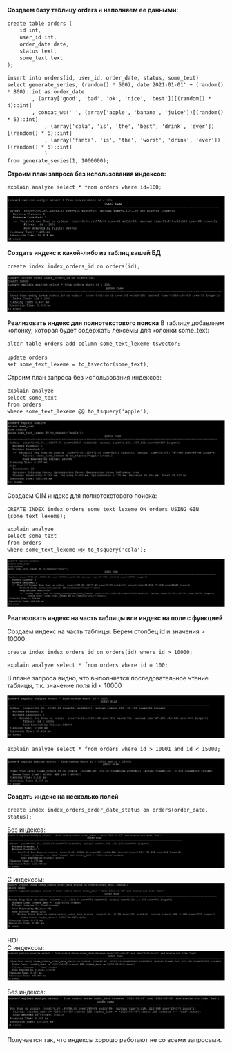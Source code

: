 **Создаем базу таблицу orders и наполняем ее данными:**
```
create table orders (
    id int,
    user_id int,
    order_date date,
    status text,
    some_text text
);
```
```
insert into orders(id, user_id, order_date, status, some_text)
select generate_series, (random() * 500), date'2021-01-01' + (random() * 800)::int as order_date
        , (array['good', 'bad', 'ok', 'nice', 'best'])[(random() * 4)::int]
        , concat_ws(' ', (array['apple', 'banana', 'juice'])[(random() * 5)::int]
            , (array['cola', 'is', 'the', 'best', 'drink', 'ever'])[(random() * 6)::int]
            , (array['fanta', 'is', 'the', 'worst', 'drink', 'ever'])[(random() * 6)::int]
            )
from generate_series(1, 1000000);
```

**Строим план запроса без использования индексов:**
```
explain analyze select * from orders where id=100;
```
![](1.jpg)<br>

**Создать индекс к какой-либо из таблиц вашей БД**
```
create index index_orders_id on orders(id);
```

![](2.jpg)<br>
   
**Реализовать индекс для полнотекстового поиска**
В таблицу добавляем колонку, которая будет содержать лексемы для колонки some_text:<br>
```
alter table orders add column some_text_lexeme tsvector;

update orders
set some_text_lexeme = to_tsvector(some_text);
```

Строим план запроса без использования индексов:
```
explain analyze
select some_text
from orders
where some_text_lexeme @@ to_tsquery('apple');
```

![](3.jpg)<br>

Создаем GIN индекс для полнотекстового поиска:
```
CREATE INDEX index_orders_some_text_lexeme ON orders USING GIN (some_text_lexeme);
```
```
explain analyze
select some_text
from orders
where some_text_lexeme @@ to_tsquery('cola');
```
![](4.jpg)<br>

**Реализовать индекс на часть таблицы или индекс на поле с функцией**

Создаем индекс на часть таблицы. Берем столбец id и значения > 10000:

```
create index index_orders_id on orders(id) where id > 10000;
```
```
explain analyze select * from orders where id = 100;
```
В плане запроса видно, что выполняется последовательное чтение таблицы, т.к. значение поля id < 10000

![](5.jpg)<br>

```
explain analyze select * from orders where id > 10001 and id < 15000;
```

![](6.jpg)<br>

**Создать индекс на несколько полей**
```
create index index_orders_order_date_status on orders(order_date, status);
```
Без индекса:<br>
![](7.jpg)<br>

С индексом:<br>
![](8.jpg)<br>

НО!<br>
С индексом:<br>
![](9.jpg)<br>

Без индекса:<br>
![](10.jpg)<br>

Получается так, что индексы хорошо работают не со всеми запросами. 

